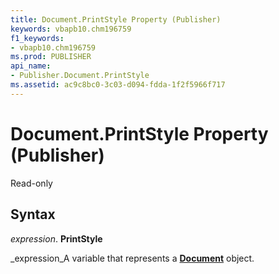 ```yaml
---
title: Document.PrintStyle Property (Publisher)
keywords: vbapb10.chm196759
f1_keywords:
- vbapb10.chm196759
ms.prod: PUBLISHER
api_name:
- Publisher.Document.PrintStyle
ms.assetid: ac9c8bc0-3c03-d094-fdda-1f2f5966f717
---
```



# Document.PrintStyle Property (Publisher)

Read-only


## Syntax

 _expression_. **PrintStyle**

 _expression_A variable that represents a  **[Document](document-object-publisher.md)** object.


